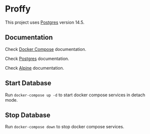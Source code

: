 # Proffy

This project uses [Postgres](https://www.postgresql.org/) version 14.5.

## Documentation

Check [Docker Compose](https://docs.docker.com/compose/) documentation.

Check [Postgres](https://www.postgresql.org/docs/14/index.html) documentation.

Check [Alpine](https://docs.alpinelinux.org/user-handbook/0.1a/index.html) documentation.

## Start Database

Run `docker-compose up -d` to start docker compose services in detach mode.

## Stop Database

Run `docker-compose down` to stop docker compose services.
